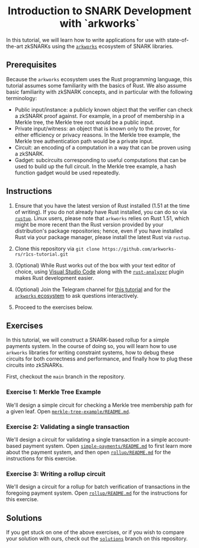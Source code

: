 <h1 align="center">Introduction to SNARK Development with `arkworks`</h1>

In this tutorial, we will learn how to write applications for use with state-of-the-art zkSNARKs using the [`arkworks`](https://arkworks.rs) ecosystem of SNARK libraries.

## Prerequisites

Because the `arkworks` ecosystem uses the Rust programming language, this tutorial assumes some familiarity with the basics of Rust. We also assume basic familiarity with zkSNARK concepts, and in particular with the following terminology:

* Public input/instance: a publicly known object that the verifier can check a zkSNARK proof against. For example, in a proof of membership in a Merkle tree, the Merkle tree root would be a public input.
* Private input/witness: an object that is known only to the prover, for either efficiency or privacy reasons. In the Merkle tree example, the Merkle tree authentication path would be a private input.
* Circuit: an encoding of a computation in a way that can be proven using a zkSNARK.
* Gadget: subcircuits corresponding to useful computations that can be used to build up the full circuit. In the Merkle tree example, a hash function gadget would be used repeatedly.

## Instructions

1. Ensure that you have the latest version of Rust installed (1.51 at the time of writing).  If you do not already have Rust installed, you can do so via [`rustup`](https://rustup.rs/). Linux users, please note that `arkworks` relies on Rust 1.51, which might be more recent than the Rust version provided by your distribution's package repositories; hence, even if you have installed Rust via your package manager, please install the latest Rust via `rustup`.

2. Clone this repository via `git clone https://github.com/arkworks-rs/r1cs-tutorial.git`

3. (Optional) While Rust works out of the box with your text editor of choice, using [Visual Studio Code](https://code.visualstudio.com/) along with the [`rust-analyzer`](https://marketplace.visualstudio.com/items?itemName=matklad.rust-analyzer) plugin makes Rust development easier.  

4. (Optional) Join the Telegram channel for [this tutorial](https://t.me/joinchat/4HzYWAYHVfpiODZh) and for the [`arkworks` ecosystem](https://t.me/joinchat/QaIYxIqLScnonTJ4) to ask questions interactively.

5. Proceed to the exercises below.

## Exercises

In this tutorial, we will construct a SNARK-based rollup for a simple payments system. In the course of doing so, you will learn how to use `arkworks` libraries for writing constraint systems, how to debug these circuits for both correctness and performance, and finally how to plug these circuits into zkSNARKs.

First, checkout the `main` branch in the repository.

### Exercise 1: Merkle Tree Example
We'll design a simple circuit for checking a Merkle tree membership path for a given leaf.
Open [`merkle-tree-example/README.md`](./merkle-tree-example/README.md).

### Exercise 2: Validating a single transaction

We'll design a circuit for validating a single transaction in a simple account-based payment system.
Open [`simple-payments/README.md`](./simple-payments/README.md) to first learn more about the payment system, and then open [`rollup/README.md`](./rollup/README.md) for the instructions for this exercise.

### Exercise 3: Writing a rollup circuit

We'll design a circuit for a rollup for batch verification of transactions in the foregoing payment system.
Open [`rollup/README.md`](./rollup/README.md) for the instructions for this exercise.

## Solutions

If you get stuck on one of the above exercises, or if you wish to compare your solution with ours, check out the [`solutions`](https://github.com/arkworks-rs/r1cs-tutorial/tree/solutions) branch on this repository.